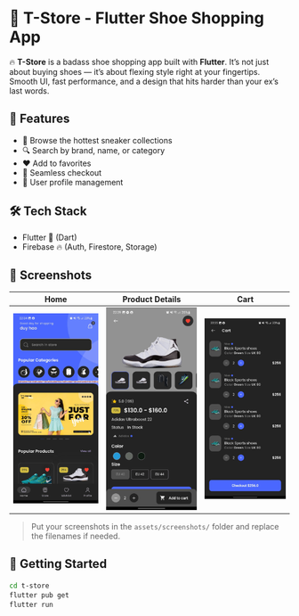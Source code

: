 # 🧨 T-Store - Flutter Shoe Shopping App

🔥 **T-Store** is a badass shoe shopping app built with **Flutter**. It’s not just about buying shoes — it’s about flexing style right at your fingertips.  
Smooth UI, fast performance, and a design that hits harder than your ex’s last words.

## 🚀 Features

- 🛒 Browse the hottest sneaker collections
- 🔍 Search by brand, name, or category
- ❤️ Add to favorites
- 💸 Seamless checkout
- 👤 User profile management

## 🛠️ Tech Stack

- Flutter 💙 (Dart)
- Firebase 🔥 (Auth, Firestore, Storage)

## 📸 Screenshots

| Home | Product Details | Cart |
|------|------------------|------|
| ![Home](assets/screen/home.png) | ![Details](assets/screen/detail.png) | ![Cart](assets/screen/cart.png) |

> Put your screenshots in the `assets/screenshots/` folder and replace the filenames if needed.

## 🚀 Getting Started

```bash
cd t-store
flutter pub get
flutter run
